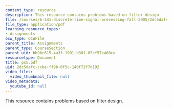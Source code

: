 ```yaml
---
content_type: resource
description: This resource contains problems based on filter design.
file: /courses/6-341-discrete-time-signal-processing-fall-2005/2dc5dafcccbeff9b0f5c140f72f7d192_ps5.pdf
file_type: application/pdf
learning_resource_types:
- Assignments
ocw_type: OCWFile
parent_title: Assignments
parent_type: CourseSection
parent_uid: bb9bc615-4a3f-1901-b301-05cf57e460ca
resourcetype: Document
title: ps5.pdf
uid: 2dc5dafc-ccbe-ff9b-0f5c-140f72f7d192
video_files:
  video_thumbnail_file: null
video_metadata:
  youtube_id: null
---
```

This resource contains problems based on filter design.

